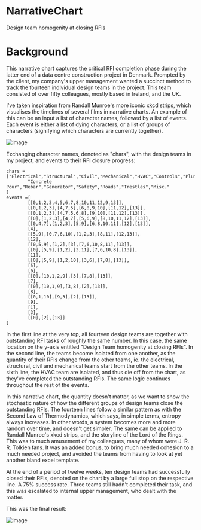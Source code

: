 # NarrativeChart
Design team homogenity at closing RFIs

# Background

This narrative chart captures the critical RFI completion phase during the latter end of a data centre construction project in Denmark. Prompted by the client, my company's upper management wanted a succinct method to track the fourteen individual design teams in the project. This team consisted of over fifty colleagues, mostly based in Ireland, and the UK. 

I've taken inspiration from Randall Munroe's more iconic xkcd strips, which visualises the timelines of several films in narrative charts. An example of this can be an input a list of character names, followed by a list of events. Each event is either a list of dying characters, or a list of groups of characters (signifying which characters are currently together). 

![image](https://user-images.githubusercontent.com/86113858/129120193-fb662645-7707-4d12-9d77-4b7c93afa2fe.png)

Exchanging character names, denoted as "chars", with the design teams in my project, and events to their RFI closure progress:

```
chars = ["Electrical","Structural","Civil","Mechanical","HVAC","Controls","Plumbing",
        "Concrete Pour","Rebar","Generator","Safety","Roads","Trestles","Misc."
]
events =[
        [[0,1,2,3,4,5,6,7,8,10,11,12,9,13]],
        [[0,1,2,3],[4,7,5],[6,8,9,10],[11,12],[13]],
        [[0,1,2,3],[4,7,5,6,8],[9,10],[11,12],[13]],
        [[0],[1,2,3],[4,7],[5,6,9],[8,10,11,12],[13]],
        [[0,4,7],[1,2,3],[5,9],[6,8,10,11],[12],[13]],
        [4],
        [[5,9],[0,7,6,10],[1,2,3],[8,11],[12,13]],
        [12],
        [[0,5,9],[1,2],[3],[7,6,10,8,11],[13]],
        [[0],[5,9],[1,2],[3,11],[7,6,10,8],[13]],
        [11],
        [[0],[5,9],[1,2,10],[3,6],[7,8],[13]],
        [5],
        [6],
        [[0],[10,1,2,9],[3],[7,8],[13]],
        [7],
        [[0],[10,1,9],[3,8],[2],[13]],
        [8],
        [[0,1,10],[9,3],[2],[13]],
        [9],
        [1],
        [3],
        [[0],[2],[13]]
]
```

In the first line at the very top, all fourteen design teams are together with outstanding RFI tasks of roughly the same number. In this case, the same location on the y-axis entitled "Design Team homogenity at closing RFIs". In the second line, the teams become isolated from one another, as the quantity of their RFIs change from the other teams, ie. the electrical, structural, civil and mechanical teams start from the other teams. In the sixth line, the HVAC team are isolated, and thus die off from the chart, as they've completed the outstanding RFIs. The same logic continues throughout the rest of the events. 

In this narrative chart, the quantity doesn't matter, as we want to show the stochastic nature of how the different groups of design teams close the outstanding RFIs. The fourteen lines follow a similar pattern as with the Second Law of Thermodynamics, which says, in simple terms, entropy always increases. In other words, a system becomes more and more random over time, and doesn't get simpler. The same can be applied to Randall Munroe's xkcd strips, and the storyline of the Lord of the Rings. This was to much amusement of my colleagues, many of whom were J. R. R. Tolkien fans. It was an added bonus, to bring much needed cohesion to a much needed project, and avoided the teams from having to look at yet another bland excel template.  

At the end of a period of twelve weeks, ten design teams had successfully closed their RFIs, denoted on the chart by a large full stop on the respective line. A 75% success rate. Three teams still hadn't completed their task, and this was escalated to internal upper management, who dealt with the matter. 

This was the final result:

![image](https://user-images.githubusercontent.com/86113858/129119548-fb3e8e6d-506b-4cca-ab3a-8910891bd383.png)


